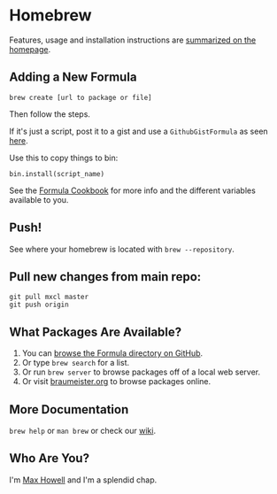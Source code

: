Homebrew
========
Features, usage and installation instructions are [summarized on the homepage][home].

## Adding a New Formula

	brew create [url to package or file]

Then follow the steps.

If it's just a script, post it to a gist and use a `GithubGistFormula` as seen [here](https://github.com/mxcl/homebrew/blob/master/Library/Formula/browser.rb).

Use this to copy things to bin:

	bin.install(script_name)

See the [Formula Cookbook](https://github.com/mxcl/homebrew/wiki/Formula-Cookbook) for more info and the different variables available to you.

## Push!

See where your homebrew is located with `brew --repository`.

## Pull new changes from main repo:

	git pull mxcl master
	git push origin

What Packages Are Available?
----------------------------
1. You can [browse the Formula directory on GitHub][formula].
2. Or type `brew search` for a list.
3. Or run `brew server` to browse packages off of a local web server.
4. Or visit [braumeister.org][braumeister] to browse packages online.

More Documentation
------------------
`brew help` or `man brew` or check our [wiki][].

Who Are You?
------------
I'm [Max Howell][mxcl] and I'm a splendid chap.


[home]:http://mxcl.github.com/homebrew
[wiki]:http://wiki.github.com/mxcl/homebrew
[mxcl]:http://twitter.com/mxcl
[formula]:http://github.com/mxcl/homebrew/tree/master/Library/Formula/
[braumeister]:http://braumeister.org
